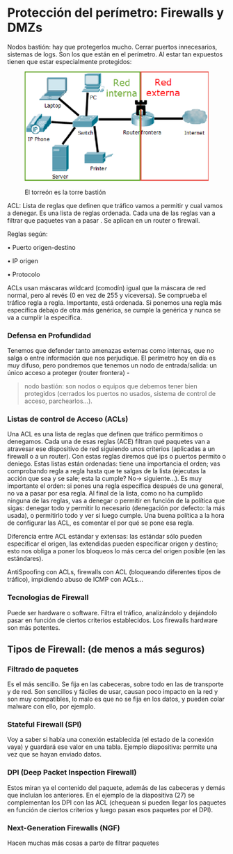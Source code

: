 # Protección del perímetro: Firewalls y DMZs

Nodos bastión: hay que protegerlos mucho. Cerrar puertos innecesarios, sistemas de logs. Son los que están en el perímetro. Al estar tan expuestos tienen que estar especialmente protegidos:

<figure><img src="../../.gitbook/assets/image (3) (1) (1).png" alt=""><figcaption><p>El torreón es la torre bastión</p></figcaption></figure>

ACL: Lista de reglas que definen que tráfico vamos a permitir y cual vamos a denegar. Es una lista de reglas ordenada. Cada una de las reglas van a filtrar que paquetes van a pasar . Se aplican en un router o firewall.

Reglas según:

• Puerto origen-destino&#x20;

• IP origen&#x20;

• Protocolo&#x20;

ACLs usan máscaras wildcard (comodín) igual que la máscara de red normal, pero al revés (0 en vez de 255 y viceversa). Se comprueba el tráfico regla a regla. Importante, está ordenada. Si ponemos una regla más específica debajo de otra más genérica, se cumple la genérica y nunca se va a cumplir la especifica.

### Defensa en Profundidad

Tenemos que defender tanto amenazas externas como internas, que no salga o entre información que nos perjudique. El perímetro hoy en día es muy difuso, pero pondremos que tenemos un nodo de entrada/salida: un único acceso a proteger (router frontera) -

> nodo bastión: son nodos o equipos que debemos tener bien protegidos (cerrados los puertos no usados, sistema de control de acceso, parchearlos...).

### Listas de control de Acceso (ACLs)

Una ACL es una lista de reglas que definen que tráfico permitimos o denegamos. Cada una de esas reglas (ACE) filtran qué paquetes van a atravesar ese dispositivo de red siguiendo unos criterios (aplicadas a un firewall o a un router). Con estas reglas diremos qué ips o puertos permito o deniego. Estas listas están ordenadas: tiene una importancia el orden; vas comprobando regla a regla hasta que te salgas de la lista (ejecutas la acción que sea y se sale; esta la cumple? No-> siguiente...). Es muy importante el orden: si pones una regla específica después de una general, no va a pasar por esa regla. Al final de la lista, como no ha cumplido ninguna de las reglas, vas a denegar o permitir en función de la política que sigas: denegar todo y permitir lo necesario (denegación por defecto: la más usada), o permitirlo todo y ver si luego cumple. Una buena política a la hora de configurar las ACL, es comentar el por qué se pone esa regla.

Diferencia entre ACL estándar y extensas: las estándar sólo pueden especificar el origen, las extendidas pueden especificar origen y destino; esto nos obliga a poner los bloqueos lo más cerca del origen posible (en las estándares).

AntiSpoofing con ACLs, firewalls con ACL (bloqueando diferentes tipos de tráfico), impidiendo abuso de ICMP con ACLs...

### Tecnologias de Firewall

Puede ser hardware o software. Filtra el tráfico, analizándolo y dejándolo pasar en función de ciertos criterios establecidos. Los firewalls hardware son más potentes.&#x20;

## Tipos de Firewall: (de menos a más seguros)

### Filtrado de paquetes&#x20;

Es el más sencillo. Se fija en las cabeceras, sobre todo en las de transporte y de red. Son sencillos y fáciles de usar, causan poco impacto en la red y son muy compatibles, lo malo es que no se fija en los datos, y pueden colar malware con ello, por ejemplo.

### Stateful Firewall (SPI)

Voy a saber si había una conexión establecida (el estado de la conexión vaya) y guardará ese valor en una tabla. Ejemplo diapositiva: permite una vez que se hayan enviado datos.

### DPI (Deep Packet Inspection Firewall)

Estos miran ya el contenido del paquete, además de las cabeceras y demás que incluían los anteriores. En el ejemplo de la diapositiva (27) se complementan los DPI con las ACL (chequean si pueden llegar los paquetes en función de ciertos criterios y luego pasan esos paquetes por el DPI).

### Next-Generation Firewalls (NGF)

Hacen muchas más cosas a parte de filtrar paquetes
